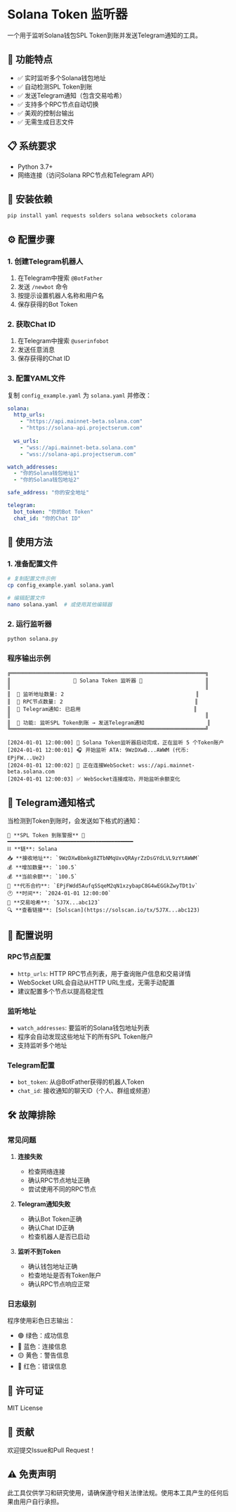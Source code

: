 # Solana Token 监听器

一个用于监听Solana钱包SPL Token到账并发送Telegram通知的工具。

## 🚀 功能特点

- ✅ 实时监听多个Solana钱包地址
- ✅ 自动检测SPL Token到账
- ✅ 发送Telegram通知（包含交易哈希）
- ✅ 支持多个RPC节点自动切换
- ✅ 美观的控制台输出
- ✅ 无需生成日志文件

## 📋 系统要求

- Python 3.7+
- 网络连接（访问Solana RPC节点和Telegram API）

## 🔧 安装依赖

```bash
pip install yaml requests solders solana websockets colorama
```

## ⚙️ 配置步骤

### 1. 创建Telegram机器人

1. 在Telegram中搜索 `@BotFather`
2. 发送 `/newbot` 命令
3. 按提示设置机器人名称和用户名
4. 保存获得的Bot Token

### 2. 获取Chat ID

1. 在Telegram中搜索 `@userinfobot`
2. 发送任意消息
3. 保存获得的Chat ID

### 3. 配置YAML文件

复制 `config_example.yaml` 为 `solana.yaml` 并修改：

```yaml
solana:
  http_urls:
    - "https://api.mainnet-beta.solana.com"
    - "https://solana-api.projectserum.com"
  
  ws_urls:
    - "wss://api.mainnet-beta.solana.com"
    - "wss://solana-api.projectserum.com"

watch_addresses:
  - "你的Solana钱包地址1"
  - "你的Solana钱包地址2"

safe_address: "你的安全地址"

telegram:
  bot_token: "你的Bot Token"
  chat_id: "你的Chat ID"
```

## 🎯 使用方法

### 1. 准备配置文件

```bash
# 复制配置文件示例
cp config_example.yaml solana.yaml

# 编辑配置文件
nano solana.yaml  # 或使用其他编辑器
```

### 2. 运行监听器

```bash
python solana.py
```

### 程序输出示例

```
╔══════════════════════════════════════════════════════════════╗
║                    🚀 Solana Token 监听器 🚀                    ║
║                                                              ║
║  📡 监听地址数量: 2                                          ║
║  🔗 RPC节点数量: 2                                          ║
║  📱 Telegram通知: 已启用                                    ║
║                                                              ║
║  🎯 功能: 监听SPL Token到账 → 发送Telegram通知                    ║
╚══════════════════════════════════════════════════════════════╝

[2024-01-01 12:00:00] 🚀 Solana Token监听器启动完成，正在监听 5 个Token账户
[2024-01-01 12:00:01] 🎧 开始监听 ATA: 9WzDXwB...AWWM (代币: EPjFW...Ue2)
[2024-01-01 12:00:02] 📡 正在连接WebSocket: wss://api.mainnet-beta.solana.com
[2024-01-01 12:00:03] ✅ WebSocket连接成功，开始监听余额变化
```

## 📱 Telegram通知格式

当检测到Token到账时，会发送如下格式的通知：

```
🚨 **SPL Token 到账警报** 🚨
━━━━━━━━━━━━━━━━━━━━━━━━━━━━━━━━━━━━━━━━
⛓️ **链**: Solana
📥 **接收地址**: `9WzDXwBbmkg8ZTbNMqUxvQRAyrZzDsGYdLVL9zYtAWWM`
💰 **增加数量**: `100.5`
💰 **当前余额**: `100.5`
📜 **代币合约**: `EPjFWdd5AufqSSqeM2qN1xzybapC8G4wEGGkZwyTDt1v`
🕐 **时间**: `2024-01-01 12:00:00`
🔗 **交易哈希**: `5J7X...abc123`
🔍 **查看链接**: [Solscan](https://solscan.io/tx/5J7X...abc123)
```

## 🔧 配置说明

### RPC节点配置

- `http_urls`: HTTP RPC节点列表，用于查询账户信息和交易详情
- WebSocket URL会自动从HTTP URL生成，无需手动配置
- 建议配置多个节点以提高稳定性

### 监听地址

- `watch_addresses`: 要监听的Solana钱包地址列表
- 程序会自动发现这些地址下的所有SPL Token账户
- 支持监听多个地址

### Telegram配置

- `bot_token`: 从@BotFather获得的机器人Token
- `chat_id`: 接收通知的聊天ID（个人、群组或频道）

## 🛠️ 故障排除

### 常见问题

1. **连接失败**
   - 检查网络连接
   - 确认RPC节点地址正确
   - 尝试使用不同的RPC节点

2. **Telegram通知失败**
   - 确认Bot Token正确
   - 确认Chat ID正确
   - 检查机器人是否已启动

3. **监听不到Token**
   - 确认钱包地址正确
   - 检查地址是否有Token账户
   - 确认RPC节点响应正常

### 日志级别

程序使用彩色日志输出：
- 🟢 绿色：成功信息
- 🔵 蓝色：连接信息
- 🟡 黄色：警告信息
- 🔴 红色：错误信息

## 📄 许可证

MIT License

## 🤝 贡献

欢迎提交Issue和Pull Request！

## ⚠️ 免责声明

此工具仅供学习和研究使用，请确保遵守相关法律法规。使用本工具产生的任何后果由用户自行承担。 